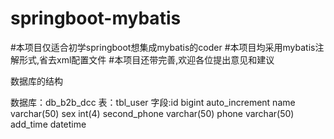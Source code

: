 # springboot-mybatis
#本项目仅适合初学springboot想集成mybatis的coder
#本项目均采用mybatis注解形式,省去xml配置文件
#本项目还带完善,欢迎各位提出意见和建议

数据库的结构

数据库：db_b2b_dcc
表：tbl_user
字段:id bigint auto_increment
     name varchar(50)
     sex  int(4)
     second_phone varchar(50)
     phone varchar(50)
     add_time datetime
